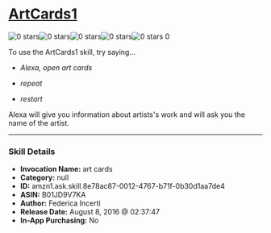 # [ArtCards1](http://alexa.amazon.com/#skills/amzn1.ask.skill.8e78ac87-0012-4767-b71f-0b30d1aa7de4)
![0 stars](../../images/ic_star_border_black_18dp_1x.png)![0 stars](../../images/ic_star_border_black_18dp_1x.png)![0 stars](../../images/ic_star_border_black_18dp_1x.png)![0 stars](../../images/ic_star_border_black_18dp_1x.png)![0 stars](../../images/ic_star_border_black_18dp_1x.png) 0

To use the ArtCards1 skill, try saying...

* *Alexa, open art cards*

* *repeat*

* *restart*

Alexa will give you information about artists's work and will ask you the name of the artist.

***

### Skill Details

* **Invocation Name:** art cards
* **Category:** null
* **ID:** amzn1.ask.skill.8e78ac87-0012-4767-b71f-0b30d1aa7de4
* **ASIN:** B01JD9V7KA
* **Author:** Federica Incerti
* **Release Date:** August 8, 2016 @ 02:37:47
* **In-App Purchasing:** No
